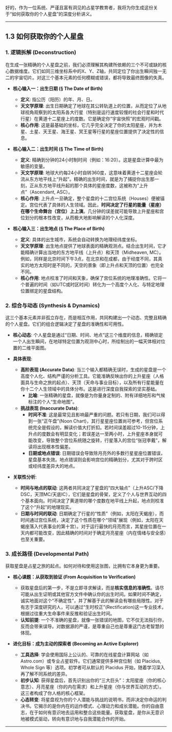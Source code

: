 好的，作为一位系统、严谨且富有洞见的占星学教育者，我将为你生成这份关于“如何获取你的个人星盘”的深度分析讲义。

---

## 1.3 如何获取你的个人星盘

### 1. 逻辑拆解 (Deconstruction)

在生成一张精确的个人星盘之前，我们必须理解其构建所依赖的三个不可或缺的核心数据维度。它们如同三维坐标系中的X、Y、Z轴，共同定位了你出生瞬间独一无二的宇宙切片。对这三个基本元素的任何模糊或错误，都将导致最终图像的失真。

*   **核心输入一：出生日期 (§ The Date of Birth)**
    *   **定义**: 指公历（阳历）的年、月、日。
    *   **天文学原理**: 出生日期确定了地球在其公转轨道上的位置，从而定位了从地球视角观察到的太阳系各大行星（特别是运行速度较慢的社会行星和时代行星）在黄道十二星座上的度数。它是确定你“宇宙快照”的宏观时间戳。
    *   **核心作用**: 这是最基础的坐标，它几乎完全决定了你的太阳星座，并为木星、土星、天王星、海王星、冥王星等行星的星座位置提供了决定性的信息。

*   **核心输入二：出生时间 (§ The Time of Birth)**
    *   **定义**: 精确到分钟的24小时制时间（例如：16:20）。这是星盘计算中最为敏感的变量。
    *   **天文学原理**: 地球大约每24小时自转360度，这意味着黄道十二星座会轮流从东方地平线上“升起”。精确的出生时间，就是为了捕捉你出生那一刻，正从东方地平线升起的那个具体的星座度数，这被称为“上升点”（Ascendant, ASC）。
    *   **核心作用**: 上升点一旦确定，整个星盘的十二宫位系统（Houses）便被锚定。宫位代表了具体的人生领域。因此，**时间决定了行星的能量（星座）在哪个生命舞台（宫位）上上演**。几分钟的误差就可能导致上升星座和宫位划分的根本性改变，从而极大地影响解读的个人化深度。

*   **核心输入三：出生地点 (§ The Place of Birth)**
    *   **定义**: 具体的出生城市，系统会自动转换为地理经纬度坐标。
    *   **天文学原理**: 出生地点提供了地球表面的精确观测点。结合出生时间，它才能精确计算出当地的东方地平线（上升点）和天顶（Midheaven, MC）。例如，同样是北京时间下午3点，在北京和在成都，由于经度不同，其真实的地方太阳时是不同的，天空的景象（即上升点和天顶的位置）也完全不同。
    *   **核心作用**: 地点校准了时间和天象，确保了宫位系统的地理准确性。它将一个普遍的时间（如UTC或时区时间）转化为一个高度个人化、与特定地理位置绑定的星盘结构。

### 2. 综合与动态 (Synthesis & Dynamics)

这三个基本元素并非孤立存在，而是相互作用，共同构建出一个动态、完整且精确的个人星盘。它们的组合逻辑决定了星盘的准确性和可用性。

*   **核心动态**: 个人星盘是通过“日期、时间、地点”这三个维度的信息，精确锁定一个人出生瞬间，在地球特定位置为观测中心时，所绘制出的一幅天体相对位置的二维平面图。

*   **具体表现**:
    *   **高阶表现 (Accurate Data)**: 当三个输入都精确无误时，生成的星盘是一个高度个人化、结构严谨的分析工具。它能准确反映出你的上升星座（人格面具与生命之旅的起点）、天顶（天命与事业目标），以及所有行星能量在你十二个人生领域中的具体分布。这是进行深度自我探索的坚实基础。
        *   **比喻**: 一张精确的星盘，就像是为你量身定制的、附有详细地形和气候标注的个人“生命地图”。
    *   **挑战表现 (Inaccurate Data)**:
        *   **时间不准**: 这是最常见且影响最严重的问题。若只有日期，我们可以得到一张“正午盘”(Noon Chart)，其行星星座位置尚可参考，但宫位系统完全是假设的，解读价值大打折扣。若时间误差超过10-15分钟，上升点的度数会有明显变化；若误差达一至两小时，上升星座本身就可能改变，导致整个宫位系统随之旋转，行星落入的宫位“张冠李戴”，解读将出现根本性偏差。
        *   **日期或地点错误**: 日期错误会导致除月亮外的多数行星星座位置错误，星盘基本失效。地点错误则会影响宫位的精确划分，尤其对于跨时区或经纬度差异大的地点。

*   **关联性分析**:
    *   **时间与地点的联动**: 这两者共同决定了星盘的“四大轴点”（上升ASC/下降DSC，天顶MC/天底IC），它们是星盘的骨架，定义了个人与世界互动的四个基本面向。时间决定了黄道带的哪个度数在地平线上升起，地点则校准了这个“升起”的地理现实。
    *   **日期与时间的联动**: 日期确定了行星的“性质”（例如，太阳在天蝎座），而时间通过宫位系统，决定了这个性质在哪个“领域”展现（例如，太阳在天蝎座落入代表事业的第十宫）。对于运行最快的月亮而言，其星座位置在一天内都可能改变，因此精确的时间对于确定月亮星座（内在情绪与安全感）也至关重要。

### 3. 成长路径 (Developmental Path)

获取星盘是占星之旅的起点。如何对待和使用这张图，比拥有它本身更为重要。

*   **核心课题：从获取到验证 (From Acquisition to Verification)**
    *   获取星盘后的第一步，不是立即寻求解读，而是**核实信息的准确性**。请尽可能从出生证明或其他官方文件中确认你的出生时间。如果时间不确定，诚实地面对这个“不确定性”，并了解基于此的解读会有哪些局限性。对于有志于深度研究的人，可以通过“生时校正”(Rectification)这一专业技术，根据过往重大生命事件来反推和验证出生时间。
    *   **认知前提**: 一个不准确的星盘，就像一张错误的地图，它不仅无法指引你，反而会带来误导。对数据源的严谨，是尊重自己也是尊重这门古老智慧的体现。

*   **进化目标：成为主动的探索者 (Becoming an Active Explorer)**
    *   **工具选择**: 学会使用国际上公认的、可靠的在线星盘计算网站（如 Astro.com）或专业占星软件。它们通常提供多种宫位制（如 Placidus, Whole Sign 等）选项。初学者可从默认的 Placidus 开始，随着学习深入再了解不同系统的差异。
    *   **初步认知**: 获得星盘后，首先识别出你的“三大巨头”：太阳星座（你的核心意志）、月亮星座（你的内在需求）和上升星座（你与世界互动的方式）。这三者构成了你人格的核心框架。
    *   **心态转变**: 将星盘视为你的个人潜能与挑战的说明书，而非决定你命运的判决书。它揭示的是你内在的运作模式、心理动力和成长潜能。你的自由意志，在于如何有意识地去运用和整合这些能量。获取星盘，是你从无意识地被模式驱动，转向有意识地与自我潜能合作的开始。

---
<!--
metadata:
  concept: [natal-chart, archetype]
  planet: []
  sign: []
  house: []
  aspect: []
  element: []
  modality: []
  difficulty: basic
  dependencies: [无]
-->